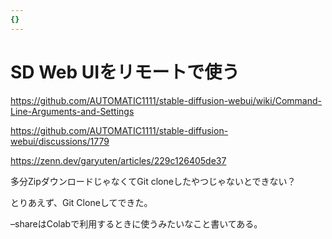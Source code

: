 ```yaml
---
{}
---
```

# SD Web UIをリモートで使う

https://github.com/AUTOMATIC1111/stable-diffusion-webui/wiki/Command-Line-Arguments-and-Settings

https://github.com/AUTOMATIC1111/stable-diffusion-webui/discussions/1779

https://zenn.dev/garyuten/articles/229c126405de37

多分ZipダウンロードじゃなくてGit cloneしたやつじゃないとできない？

とりあえず、Git Cloneしてできた。

–shareはColabで利用するときに使うみたいなこと書いてある。